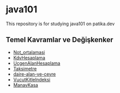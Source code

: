 # java101
This repository is for studying java101 on patika.dev

## Temel Kavramlar ve Değişkenker

- [Not_ortalamasi]()
- [KdvHesaplama]()
- [UcgenAlanHesaplama]()
- [Taksimetre]()
- [daire-alan-ve-cevre]()
- [VucutKitleIndeksi]()
- [ManavKasa]()

